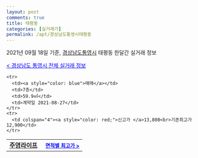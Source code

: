 ```yaml
---
layout: post
comments: true
title: 태평동
categories: [실거래가]
permalink: /apt/경상남도통영시태평동
---
```


2021년 09월 18일 기준, <a href="/apt/경상남도통영시">경상남도통영시</a> 태평동 한달간 실거래 정보

<a style="color: blue;" href="/apt/경상남도통영시">< 경상남도 통영시 전체 실거래 정보</a>
<!---- start ---->
<table>
  <tr>
    <td colspan="4" style="font-weight: bold;"><a href="/apt/경상남도통영시태평동주영라이프">주영라이프</a> &nbsp;&nbsp;&nbsp; <a style="color: blue; font-size: smaller;" href="/apt/경상남도통영시태평동주영라이프">면적별 최고가 ></a></td>
  </tr>
    
    <tr>
      <td><a style="color: blue">매매</a></td>
      <td>7층</td>
      <td>59.9㎡</td>
      <td>계약일 2021-08-27</td>
    </tr>
    <tr>
      <td colspan="4"><a style="color: red;">신고가 </a>13,800<br>기존최고가 12,900</td>
    </tr>
      
</table>
<!---- end ---->
    
